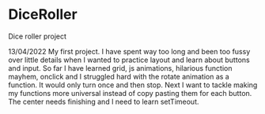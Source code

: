 ﻿# DiceRoller
Dice roller project

13/04/2022
My first project. I have spent way too long and been too fussy over little details when I wanted to practice layout and learn about buttons and input. So far I have learned grid, js animations, hilarious function mayhem, onclick and I struggled hard with the rotate animation as a function. It would only turn once and then stop. Next I want to tackle making my functions more universal instead of copy pasting them for each button. The center needs finishing and I need to learn setTimeout.
